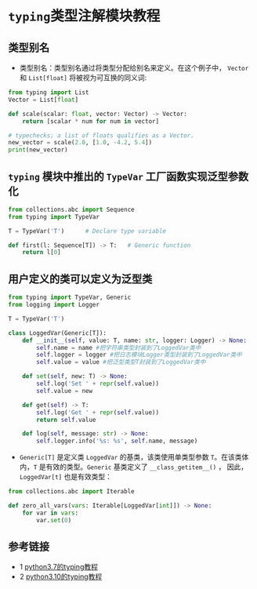 # `typing`类型注解模块教程

## 类型别名
* 类型别名：类型别名通过将类型分配给别名来定义。在这个例子中， `Vector` 和 `List[float]` 将被视为可互换的同义词:
```python
from typing import List
Vector = List[float]

def scale(scalar: float, vector: Vector) -> Vector:
    return [scalar * num for num in vector]

# typechecks; a list of floats qualifies as a Vector.
new_vector = scale(2.0, [1.0, -4.2, 5.4])
print(new_vector)
```

## `typing` 模块中推出的 `TypeVar` 工厂函数实现泛型参数化
```python
from collections.abc import Sequence
from typing import TypeVar

T = TypeVar('T')      # Declare type variable

def first(l: Sequence[T]) -> T:   # Generic function
    return l[0]
```

## 用户定义的类可以定义为泛型类
```python
from typing import TypeVar, Generic
from logging import Logger

T = TypeVar('T')

class LoggedVar(Generic[T]):
    def __init__(self, value: T, name: str, logger: Logger) -> None:
        self.name = name #把字符串类型封装到了LoggedVar类中
        self.logger = logger #把日志模块Logger类型封装到了LoggedVar类中
        self.value = value #把泛型类型T封装到了LoggedVar类中

    def set(self, new: T) -> None:
        self.log('Set ' + repr(self.value))
        self.value = new

    def get(self) -> T:
        self.log('Get ' + repr(self.value))
        return self.value

    def log(self, message: str) -> None:
        self.logger.info('%s: %s', self.name, message)
```
* `Generic[T]` 是定义类 `LoggedVar` 的基类，该类使用单类型参数 `T`。在该类体内，`T` 是有效的类型。`Generic` 基类定义了 `__class_getitem__()` ，
因此，`LoggedVar[t]` 也是有效类型：
```python
from collections.abc import Iterable

def zero_all_vars(vars: Iterable[LoggedVar[int]]) -> None:
    for var in vars:
        var.set(0)

```
## 参考链接
* 1 [python3.7的typing教程](https://docs.python.org/zh-cn/3.7/library/typing.html)
* 2 [python3.10的typing教程](https://docs.python.org/zh-cn/3/library/typing.html)